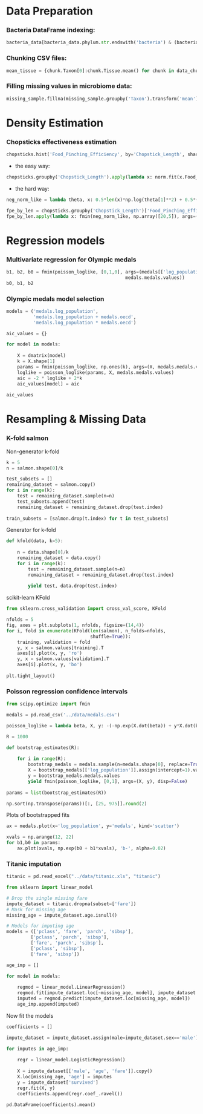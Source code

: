 # Data Preparation

### Bacteria DataFrame indexing:

```python
bacteria_data[bacteria_data.phylum.str.endswith('bacteria') & (bacteria_data.value>1000)]
```

### Chunking CSV files:

```python
mean_tissue = {chunk.Taxon[0]:chunk.Tissue.mean() for chunk in data_chunks}
```

### Filling missing values in microbiome data:

```python
missing_sample.fillna(missing_sample.groupby('Taxon').transform('mean'))
```

# Density Estimation

### Chopsticks effectiveness estimation

```python
chopsticks.hist('Food_Pinching_Efficiency', by='Chopstick_Length', sharex=True, bins=6)
```

- the easy way:

```python
chopsticks.groupby('Chopstick_Length').apply(lambda x: norm.fit(x.Food_Pinching_Efficiency))
```

- the hard way:

```python
neg_norm_like = lambda theta, x: 0.5*len(x)*np.log(theta[1]**2) + 0.5*((x-theta[0])**2).sum()/(theta[1]**2)

fpe_by_len = chopsticks.groupby('Chopstick_Length')['Food_Pinching_Efficiency']
fpe_by_len.apply(lambda x: fmin(neg_norm_like, np.array([20,5]), args=(x,)))
```

# Regression models

### Multivariate regression for Olympic medals

```python
b1, b2, b0 = fmin(poisson_loglike, [0,1,0], args=(medals[['log_population', 'oecd']].assign(intercept=1).values, 
                                            medals.medals.values))
b0, b1, b2
```

### Olympic medals model selection

```python
models = ('medals.log_population', 
          'medals.log_population + medals.oecd', 
          'medals.log_population * medals.oecd')

aic_values = {}

for model in models:
    
    X = dmatrix(model)
    k = X.shape[1]
    params = fmin(poisson_loglike, np.ones(k), args=(X, medals.medals.values))
    loglike = poisson_loglike(params, X, medals.medals.values)
    aic = -2 * loglike + 2*k
    aic_values[model] = aic
    
aic_values
```

# Resampling & Missing Data

### K-fold salmon

Non-generator k-fold

```python
k = 5
n = salmon.shape[0]/k

test_subsets = []
remaining_dataset = salmon.copy()
for i in range(k):
    test = remaining_dataset.sample(n=n)
    test_subsets.append(test)
    remaining_dataset = remaining_dataset.drop(test.index)
    
train_subsets = [salmon.drop(t.index) for t in test_subsets]
```

Generator for k-fold

```python
def kfold(data, k=5):
    
    n = data.shape[0]/k
    remaining_dataset = data.copy()
    for i in range(k):
        test = remaining_dataset.sample(n=n)
        remaining_dataset = remaining_dataset.drop(test.index)
        
        yield test, data.drop(test.index)
```

scikit-learn KFold

```python
from sklearn.cross_validation import cross_val_score, KFold

nfolds = 5
fig, axes = plt.subplots(1, nfolds, figsize=(14,4))
for i, fold in enumerate(KFold(len(salmon), n_folds=nfolds, 
                               shuffle=True)):
    training, validation = fold
    y, x = salmon.values[training].T
    axes[i].plot(x, y, 'ro')
    y, x = salmon.values[validation].T
    axes[i].plot(x, y, 'bo')
    
plt.tight_layout()
```

### Poisson regression confidence intervals

```python
from scipy.optimize import fmin

medals = pd.read_csv('../data/medals.csv')

poisson_loglike = lambda beta, X, y: -(-np.exp(X.dot(beta)) + y*X.dot(beta)).sum()

R = 1000

def bootstrap_estimates(R):
    
    for i in range(R):
        bootstrap_medals = medals.sample(n=medals.shape[0], replace=True)
        X = bootstrap_medals[['log_population']].assign(intercept=1).values
        y = bootstrap_medals.medals.values
        yield fmin(poisson_loglike, [0,1], args=(X, y), disp=False)
        
params = list(bootstrap_estimates(R))

np.sort(np.transpose(params))[:, [25, 975]].round(2)
```

Plots of bootstrapped fits

```python
ax = medals.plot(x='log_population', y='medals', kind='scatter')

xvals = np.arange(12, 22)
for b1,b0 in params:
    ax.plot(xvals, np.exp(b0 + b1*xvals), 'b-', alpha=0.02)
```

### Titanic imputation

```python
titanic = pd.read_excel("../data/titanic.xls", "titanic")

from sklearn import linear_model

# Drop the single missing fare
impute_dataset = titanic.dropna(subset=['fare'])
# Mask for missing age
missing_age = impute_dataset.age.isnull()

# Models for imputing age
models = (['pclass', 'fare', 'parch', 'sibsp'],
         ['pclass', 'parch', 'sibsp'],
         ['fare', 'parch', 'sibsp'],
         ['pclass', 'sibsp'],
         ['fare', 'sibsp'])

age_imp = []

for model in models:
    
    regmod = linear_model.LinearRegression()
    regmod.fit(impute_dataset.loc[~missing_age, model], impute_dataset.loc[~missing_age, 'age'])
    imputed = regmod.predict(impute_dataset.loc[missing_age, model])
    age_imp.append(imputed)
```

Now fit the models

```python
coefficients = []

impute_dataset = impute_dataset.assign(male=impute_dataset.sex=='male')

for imputes in age_imp:
    
    regr = linear_model.LogisticRegression()
    
    X = impute_dataset[['male', 'age', 'fare']].copy()
    X.loc[missing_age, 'age'] = imputes
    y = impute_dataset['survived']
    regr.fit(X, y)
    coefficients.append(regr.coef_.ravel())
    
pd.DataFrame(coefficients).mean()
```
